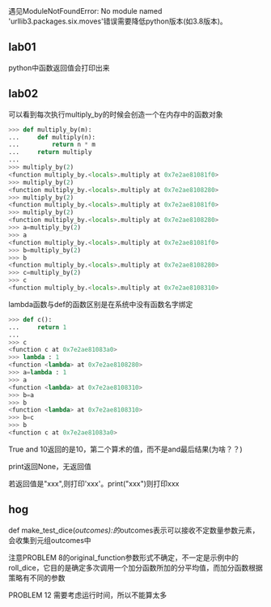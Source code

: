 遇见ModuleNotFoundError: No module named 'urllib3.packages.six.moves'错误需要降低python版本(如3.8版本)。

## lab01

python中函数返回值会打印出来

## lab02

可以看到每次执行multiply_by的时候会创造一个在内存中的函数对象

```python
>>> def multiply_by(m):
...     def multiply(n):
...         return n * m
...     return multiply
... 
>>> multiply_by(2)
<function multiply_by.<locals>.multiply at 0x7e2ae81081f0>
>>> multiply_by(2)
<function multiply_by.<locals>.multiply at 0x7e2ae8108280>
>>> multiply_by(2)
<function multiply_by.<locals>.multiply at 0x7e2ae81081f0>
>>> multiply_by(2)
<function multiply_by.<locals>.multiply at 0x7e2ae8108280>
>>> a=multiply_by(2)
>>> a
<function multiply_by.<locals>.multiply at 0x7e2ae81081f0>
>>> b=multiply_by(2)
>>> b
<function multiply_by.<locals>.multiply at 0x7e2ae8108280>
>>> c=multiply_by(2)
>>> c
<function multiply_by.<locals>.multiply at 0x7e2ae8108310>
```

lambda函数与def的函数区别是在系统中没有函数名字绑定

```python
>>> def c():
...     return 1
... 
>>> c
<function c at 0x7e2ae81083a0>
>>> lambda : 1
<function <lambda> at 0x7e2ae8108280>
>>> a=lambda : 1
>>> a
<function <lambda> at 0x7e2ae8108310>
>>> b=a
>>> b
<function <lambda> at 0x7e2ae8108310>
>>> b=c
>>> b
<function c at 0x7e2ae81083a0>
```

True and 10返回的是10，第二个算术的值，而不是and最后结果(为啥？？)

print返回None，无返回值

若返回值是"xxx",则打印'xxx'。print("xxx")则打印xxx

## hog

def make_test_dice(*outcomes):的*outcomes表示可以接收不定数量参数元素，会收集到元组outcomes中

注意PROBLEM 8的original_function参数形式不确定，不一定是示例中的roll_dice，它目的是确定多次调用一个加分函数所加的分平均值，而加分函数根据策略有不同的参数

PROBLEM 12 需要考虑运行时间，所以不能算太多
